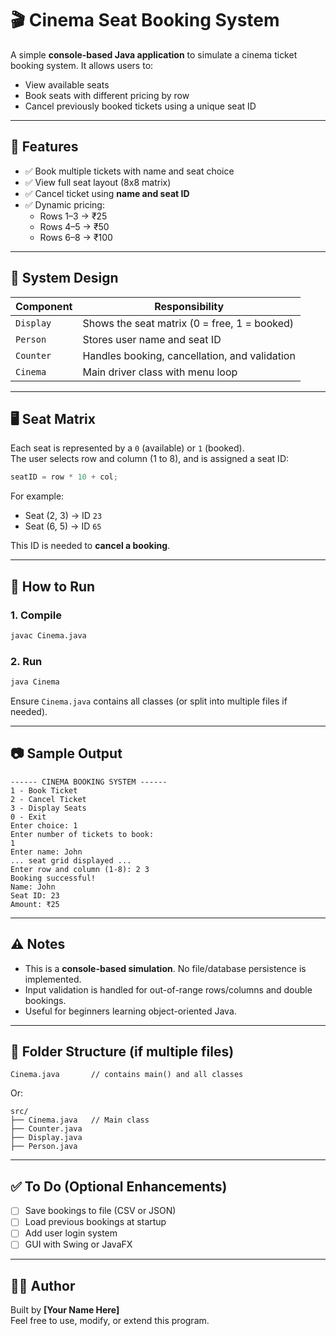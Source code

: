 
# 🎬 Cinema Seat Booking System

A simple **console-based Java application** to simulate a cinema ticket booking system. It allows users to:

- View available seats
- Book seats with different pricing by row
- Cancel previously booked tickets using a unique seat ID

---

## 📌 Features

- ✅ Book multiple tickets with name and seat choice
- ✅ View full seat layout (8x8 matrix)
- ✅ Cancel ticket using **name and seat ID**
- ✅ Dynamic pricing:
  - Rows 1–3 → ₹25
  - Rows 4–5 → ₹50
  - Rows 6–8 → ₹100

---

## 🧠 System Design

| Component | Responsibility |
|----------|----------------|
| `Display` | Shows the seat matrix (0 = free, 1 = booked) |
| `Person`  | Stores user name and seat ID |
| `Counter` | Handles booking, cancellation, and validation |
| `Cinema`  | Main driver class with menu loop |

---

## 🖥️ Seat Matrix

Each seat is represented by a `0` (available) or `1` (booked).  
The user selects row and column (1 to 8), and is assigned a seat ID:  
```java
seatID = row * 10 + col;
```
For example:
- Seat (2, 3) → ID `23`
- Seat (6, 5) → ID `65`

This ID is needed to **cancel a booking**.

---

## 🚀 How to Run

### 1. **Compile**
```bash
javac Cinema.java
```

### 2. **Run**
```bash
java Cinema
```

Ensure `Cinema.java` contains all classes (or split into multiple files if needed).

---

## 📷 Sample Output

```
------ CINEMA BOOKING SYSTEM ------
1 - Book Ticket
2 - Cancel Ticket
3 - Display Seats
0 - Exit
Enter choice: 1
Enter number of tickets to book:
1
Enter name: John
... seat grid displayed ...
Enter row and column (1-8): 2 3
Booking successful!
Name: John
Seat ID: 23
Amount: ₹25
```

---

## ⚠️ Notes

- This is a **console-based simulation**. No file/database persistence is implemented.
- Input validation is handled for out-of-range rows/columns and double bookings.
- Useful for beginners learning object-oriented Java.

---

## 📁 Folder Structure (if multiple files)

```
Cinema.java       // contains main() and all classes
```

Or:

```
src/
├── Cinema.java   // Main class
├── Counter.java
├── Display.java
├── Person.java
```

---

## ✅ To Do (Optional Enhancements)

- [ ] Save bookings to file (CSV or JSON)
- [ ] Load previous bookings at startup
- [ ] Add user login system
- [ ] GUI with Swing or JavaFX

---

## 👨‍💻 Author

Built by **[Your Name Here]**  
Feel free to use, modify, or extend this program.
